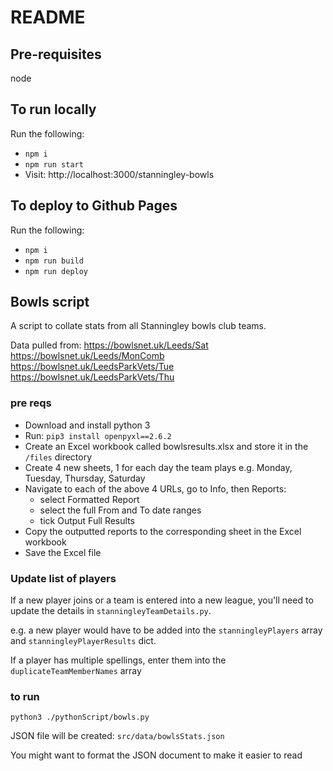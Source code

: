 # README

## Pre-requisites
node

## To run locally
Run the following:
* `npm i`
* `npm run start`
* Visit: http://localhost:3000/stanningley-bowls

## To deploy to Github Pages
Run the following:
* `npm i`
* `npm run build`
* `npm run deploy`

<!-- TODO do we want the Excel file in Git? -->
<!-- TODO create cypress scripts to get the data? -->
<!-- TODO update readme (and scripts readme) -->
## Bowls script
A script to collate stats from all Stanningley bowls club teams.

Data pulled from:
https://bowlsnet.uk/Leeds/Sat
https://bowlsnet.uk/Leeds/MonComb
https://bowlsnet.uk/LeedsParkVets/Tue
https://bowlsnet.uk/LeedsParkVets/Thu

### pre reqs
* Download and install python 3
* Run: `pip3 install openpyxl==2.6.2 `
* Create an Excel workbook called bowlsresults.xlsx and store it in the `/files` directory
* Create 4 new sheets, 1 for each day the team plays e.g. Monday, Tuesday, Thursday, Saturday
* Navigate to each of the above 4 URLs, go to Info, then Reports:
  * select Formatted Report
  * select the full From and To date ranges
  * tick Output Full Results
* Copy the outputted reports to the corresponding sheet in the Excel workbook
* Save the Excel file

### Update list of players
If a new player joins or a team is entered into a new league, you'll need to update the details in `stanningleyTeamDetails.py`.

e.g. a new player would have to be added into the `stanningleyPlayers` array and `stanningleyPlayerResults` dict.

If a player has multiple spellings, enter them into the `duplicateTeamMemberNames` array

### to run
`python3 ./pythonScript/bowls.py`

JSON file will be created: `src/data/bowlsStats.json`

You might want to format the JSON document to make it easier to read